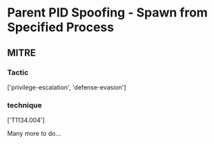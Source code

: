 # Parent PID Spoofing - Spawn from Specified Process

## MITRE

### Tactic
['privilege-escalation', 'defense-evasion']

### technique
['T1134.004']

Many more to do...
